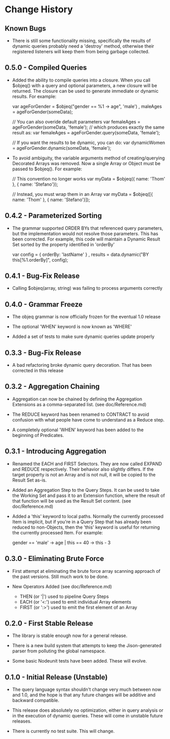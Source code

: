 # Change History

## Known Bugs
* There is still some functionality missing, specifically the results of dynamic queries probably need a 'destroy' method, otherwise their registered listeners will keep them from being garbage collected.

## 0.5.0 - Compiled Queries
* Added the ability to compile queries into a closure.  When you call $objeq() with a query and optional parameters, a new closure will be returned.  The closure can be used to generate immediate or dynamic results.  For example:

    var ageForGender = $objeq("gender == %1 -> age", 'male')
      , maleAges = ageForGender(someData);

    // You can also overide default parameters
    var femaleAges = ageForGender(someData, 'female');
    // which produces exactly the same result as:
    var femaleAges = ageForGender.query(someData, 'female');

    // If you want the results to be dynamic, you can do:
    var dynamicWomen = ageForGender.dynamic(someData, 'female');

* To avoid ambiguity, the variable arguments method of creating/querying Decorated Arrays was removed.  Now a single Array or Object must be passed to $objeq().  For example:

    // This convention no longer works
    var myData = $objeq({ name: 'Thom' }, { name: 'Stefano'});

    // Instead, you must wrap them in an Array
    var myData = $objeq([{ name: 'Thom' }, { name: 'Stefano'}]);

## 0.4.2 - Parameterized Sorting
* The grammar supported ORDER BYs that referenced query parameters, but the implementation would not resolve those parameters.  This has been corrected.  For example, this code will maintain a Dynamic Result Set sorted by the property identified in 'orderBy'

    var config = { orderBy: 'lastName' }
      , results = data.dynamic("BY this[%1.orderBy]", config);

## 0.4.1 - Bug-Fix Release
* Calling $objeq(array, string) was failing to process arguments correctly

## 0.4.0 - Grammar Freeze
* The objeq grammar is now officially frozen for the eventual 1.0 release

* The optional 'WHEN' keyword is now known as 'WHERE'

* Added a set of tests to make sure dynamic queries update properly

## 0.3.3 - Bug-Fix Release
* A bad refactoring broke dynamic query decoration.  That has been corrected in this release

## 0.3.2 - Aggregation Chaining
* Aggregation can now be chained by defining the Aggregation Extensions as a comma-separated list. (see doc/Reference.md)

* The REDUCE keyword has been renamed to CONTRACT to avoid confusion with what people have come to understand as a Reduce step.

* A completely optional 'WHEN' keyword has been added to the beginning of Predicates.

## 0.3.1 - Introducing Aggregation
* Renamed the EACH and FIRST Selectors.  They are now called EXPAND and REDUCE respectively.  Their behavior also slightly differs.  If the target property is not an Array and is not null, it will be copied to the Result Set as-is.

* Added an Aggregation Step to the Query Steps.  It can be used to take the Working Set and pass it to an Extension function, where the result of that function will be used as the Result Set content. (see doc/Reference.md)

* Added a 'this' keyword to local paths.  Normally the currently processed Item is implicit, but if you're in a Query Step that has already been reduced to non-Objects, then the 'this' keyword is useful for returning the currently processed Item.  For example:

    gender == 'male' -> age | this == 40 -> this - 3

## 0.3.0 - Eliminating Brute Force
* First attempt at eliminating the brute force array scanning approach of the past versions.  Still much work to be done.

* New Operators Added (see doc/Reference.md)

  * THEN (or '|') used to pipeline Query Steps
  * EACH (or '<:') used to emit individual Array elements
  * FIRST (or ':>') used to emit the first element of an Array

## 0.2.0 - First Stable Release
* The library is stable enough now for a general release.

* There is a new build system that attempts to keep the Jison-generated parser from polluting the global namespace.

* Some basic Nodeunit tests have been added.  These will evolve.

## 0.1.0 - Initial Release (Unstable)
* The query language syntax shouldn't change very much between now and 1.0, and the hope is that any future changes will be additive and backward compatible.

* This release does absolutely no optimization, either in query analysis or in the execution of dynamic queries.  These will come in unstable future releases.

* There is currently no test suite.  This will change.
